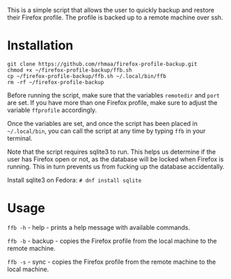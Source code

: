 This is a simple script that allows the user to quickly backup and
restore their Firefox profile. The profile is backed up to a remote
machine over ssh.

# Installation
    git clone https://github.com/rhmaa/firefox-profile-backup.git
    chmod +x ~/firefox-profile-backup/ffb.sh
    cp ~/firefox-profile-backup/ffb.sh ~/.local/bin/ffb
    rm -rf ~/firefox-profile-backup

Before running the script, make sure that the variables `remotedir`
and `port` are set. If you have more than one Firefox profile, make
sure to adjust the variable `ffprofile` accordingly.

Once the variables are set, and once the script has been placed in
`~/.local/bin`, you can call the script at any time by typing `ffb` in
your terminal.

Note that the script requires sqlite3 to run. This helps us determine
if the user has Firefox open or not, as the database will be locked
when Firefox is running. This in turn prevents us from fucking up the
database accidentally.

Install sqlite3 on Fedora:
`# dnf install sqlite`

# Usage
`ffb -h` - help - prints a help message with available commands.

`ffb -b` - backup - copies the Firefox profile from the local machine to the remote machine.

`ffb -s` - sync - copies the Firefox profile from the remote machine to the local machine.
